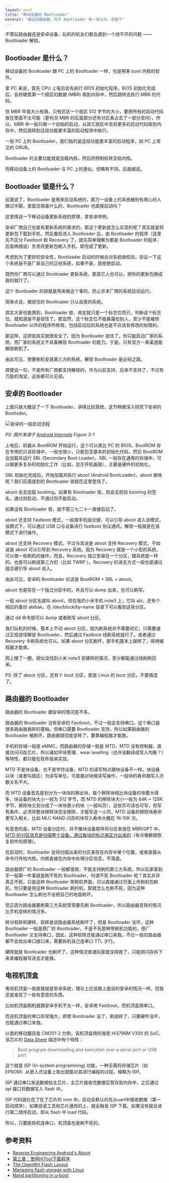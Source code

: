 ```yaml
---
layout: post
title: "移动设备的 Bootloader"
excerpt: "最近玩路由器，对于 Bootloader 有一些认识，总结下"
---
```


不管玩路由器还是安卓设备，玩机的机友们都会遇到一个绕不开的问题 —— Bootloader 解锁。

## Bootloader 是什么？
移动设备的 Bootloader 跟 PC 上的 Bootloader 一样，也是用来 boot 内核的软件。

拿 PC 来说，首先 CPU 上电后会先执行 BIOS 初始化程序。BIOS 初始化完成后，会将硬盘第一个扇区的数据 (MBR) 取到内存中，然后跳转去执行 MBR 的代码。

但 MBR 毕竟大小有限，只有区区一个扇区 512 字节的大小，要把所有的启动代码放在里面不太可能（更何况 MBR 的后面部分还有分区表占去了一部分空间），所以，MBR 中一般只做一个初始的启动，从其它扇区中去将更多的启动代码取到内存中，然后跳转到这段功能更丰富的启动程序中执行。

一般 PC 上的 Bootloader，我们指的是这段功能更丰富的启动程序，如 PC 上常见的 GRUB。

Bootloader 的主要功能就是加载内核，然后将控制权转交给内核。

而移动设备上的 Bootloader 与 PC 上的类似，但略有不同，后面细说。

## Bootloader 锁是什么？
前面说了，Bootloader 是用来启动系统的，那万一设备上的系统被别有用心的人做过手脚，里面含病毒什么的，Bootloader 也直接启动吗？

这里得说一下移动设备更新系统的原理，拿安卓举例。

安卓厂商自己也是有更新系统的需求的，那这个更新是怎么实现的呢？其实就是将更新包下载到手机，然后重启进入 Bootloader 后，由 Bootloader 的程序（这里先不区分 Fastboot 和 Recovery 了，就先简单理解为都是 Bootloader 的程序，后面再细说）负责将更新包刷入手机，即完成了更新。

考虑到为了更好的安全性，Bootloader 启动的时候会对系统做校验，验证一下这个系统是不是厂家自己的正经系统，如果不是，就拒绝启动。

既然你厂商可以通过 Bootloader 更新系统，那其它人也可以，把你的更新包换成我的就行了。

这个 Bootloader 的锁就是用来做这个事的，防止非本厂商的系统启动运行。

简单点说，被锁住的 Bootloader 只认自家的系统。

其实大家也能猜到，Bootloader 锁，肯定就只是一个标志位而已，判断这个标志位，就知道是不是锁住了。那显然，这个标志位不能暴露给别人，至少不能被除 Bootloader 以外的程序所修改，包括启动后的系统也是不应该有修改的权限的。

那这样，这把锁其实就很安全了。因为 Bootloader 锁住了，你只能启动厂家的系统，而厂家的系统又不具备解锁 Bootloader 的能力。于是，只有官方一条渠道能解锁刷机了。

由此可见，想要刷机安装第三方的系统，解锁 Bootloader 是必经之路。

顺便说一句，不是所有厂商都支持解锁的，华为以前支持，后来不支持了，不过有万能的淘宝，这些都可以无视。

## 安卓的 Bootloader
上面只是大概说了一下 Bootloader，讲得比较笼统，这节稍微深入研究下安卓的 Bootloder。

<img src="/img/posts/bootloader-r1.png" os="mac" alt="安卓的一般启动流程"/>

*PS: 图片来源于 [Android Internals](http://newandroidbook.com/AIvI-M-RL1.pdf) Figure 3-1*

上电后，机器从 BootROM 开始运行，这个可以类比 PC 的 BIOS。BootROM 存在专用的只读存储中，一般也很小，只能包含基本的初始化代码，然后 BootROM 会加载并运行 SBL (Secondary Boot Loader)，SBL 一般存在通用的存储中，可以做更多复杂的初始化工作（比如，显示开机画面），主要是硬件的初始化。

SBL 初始化完成后，开始加载并执行 aboot (Android BootLoader)，aboot 做啥呢？我们前面提到的 Bootloader 锁就在这里登场了。

aboot 会去加载 bootimg，如果有 Bootloader 锁，则会去校验 bootimg 的签名，通过则启动，不通过则不能启动。

如果没有 Bootloader 锁，就不管三七二十一直接启动了。

aboot 还支持 Fastboot 模式，一般按手机组合键，可以引导 aboot 进入该模式，该模式下，可以通过 USB 口与设备进行 fastboot 协议通讯。解锁一般就是在该模式下进行操作。

aboot 还支持 Recovery 模式，不过与其说是 aboot 支持 Recovery 模式，不如说是 aboot 可以引导到 Recovery 系统。因为 Recovery 就是一个小型的系统，可以做一些刷机的操作，而且，Recovery 独立安装在一个分区，跟系统是一样的，也是可以刷成第三方的（比如 TWRP ）。Recovery 的进去方式一般也是通过组合键引导 aboot 进入。

由此可见，安卓的 Bootloader 应该是 BootROM + SBL + aboot。

aboot 也是存在一个独立分区中的，并且可以 dump 出来，也可以刷写。

一般 aboot 分区名就叫 aboot，但在我的小米手机 note3 上，它叫 abl，还有个相应的备份 ablbak，在 /dev/block/by-name 目录下可以看到这些分区。

通过 dd 命令就可以 dump 或者刷写 aboot 分区。

我们玩机的时候，基本上不动 aboot 分区，因为刷系统并不需要动它，只需要通过正规途径解锁 Bootloader，然后通过 Fastboot 线刷系统就行了。或者通过 Recovery 卡刷系统也可以。如果 aboot 分区刷坏，那手机基本上就砖了，得用编程器才能救。

网上搜了一圈，貌似没找到小米 note3 变硬砖的情况，至少都能通过线刷刷回来。

PS: 除了 aboot 分区，还有个 boot 分区，那是 Linux 的 boot 分区，不要搞混了。

## 路由器的 Bootloader
路由器的 Bootloader 跟安卓的情况差不多。

路由器的 Bootloader 没有安卓的 Fastboot，不过一般会支持串口。这个串口是很多路由器救砖的基础。但串口需要 Bootloader 支持，所以如果路由器的 Bootloader 被刷坏，路由器就彻底变砖了，要靠编程器才能救。

手机的存储一般是 eMMC，而路由器的存储一般是 MTD，MTD 没有控制器，直接访问闪存芯片，所以诸如坏块管理、wear levelling（也许该翻译成写入均衡？）等特性，都只能在软件层来实现。

MTD 不是块设备，也不是字符设备，MTD 的读写特点跟块设备不一样。块设备以块（或者叫扇区）为读写单位，可直接对块做读写操作，一般块的寿命跟写入次数关系不大。

而 MTD 设备首先是划分为一块块的擦出块，每个擦除块相比块设备的块要大得多，块设备的块大小一般为 512 字节，而 MTD 的擦除块大小一般为 64K ~ 128K 字节。擦除块又划分成了一块块更小的块（一般叫页），这些页可读也可写，但写有条件，必须将整块擦除块完全擦除，才能写这一小页。MTD 设备的擦除块寿命更写入相关，比如 MLC NAND 闪存的块写入寿命大概在 1K-10K 次。

有意思的是，MTD 设备分区时，并不像块设备那样将分区表放在 MBR/GPT 中，[MTD 的分区信息是扫描整个设备，通过每块的标识来区分出来的](https://stackoverflow.com/a/21132251/2082315)（有点像数据恢复软件的原理）。

在启动时，Bootloader 会将扫描出来的分区表存在内存中某个位置，或者直接从命令行传给内核。内核直接在内存中处理分区信息，不落盘。

路由器原厂的 Bootloader 一般都很弱，不能支持刷的第三方系统，所以玩家拿到手一般第一件事就是刷不死的 Bootloader，何谓不死 Bootloader 呢？其实并非真正不死，只是这种 Bootloader 带刷机界面，可以直接通过页面上传刷机包刷机，你只要是用这种 Bootloader 刷的机，那就怎么也刷不死，因为这种 Bootloader 怎么刷也不会把自己的地盘刷坏。

但正因为路由器要刷第三方系统常常要先刷 Bootloader，所以路由器变砖的情况比手机变砖的情况多。

砖分软砖和硬砖，软砖是说路由器系统刷坏了，但是 Bootloader 没坏，这种 Bootloader 一般是原厂的 Bootloader，不是不死那种带刷机功能的，原厂 Bootloader 又支持串口，因此，这种软砖还能通过串口来救。不过一般的路由器都不会给出串口接口来，需要拆机自己连串口 TTL 才行。

硬砖就是 Bootloader 也刷坏了，这种情况普通玩家就没得救了，只能把闪存拆下来拿编程器写进去才能救。

## 电视机顶盒
电视机顶盒一般直接就是安卓系统，理论上应该跟上面说的安卓的情况一样，但我还是发现了一些有意思的东西。

比如机顶盒刷机就跟安卓手机不太一样，安卓用 Fastboot，而机顶盒用串口。

而且机顶盒的串口异常强大，即使 Bootloader 没了，刷成砖了，只要硬件没坏，也能通过串口来救。

以我的移动魔百盒 CM201-2 为例，该机顶盒用的海思 Hi3798M V300 的 SoC，该芯片的 [Data Sheet](http://www.hisilicon.com/-/media/Hisilicon/pdf/STB/newproduct/Hi3798MV300.pdf) 描述中有个特性：
> Boot program downloading and execution over a serial port or USB port

这个就是 ISP (In-system programming) 功能，一种无需将存储芯片（如EPROM）从嵌入式设备上取出就能对其进行编程的过程，缩略为 ISP。

ISP 通过串口发送数据给主芯片，主芯片接收完数据后暂存到内存中，之后通过 spi 接口将数据写入 flash 中。

ISP 代码固化在了在了芯片的 irom 中。启动会默认的先从uart中接收数据（第一启动顺序），如果烧录工具和芯片通信的上，就会触发 ISP 下载。如果没有就会进行第二顺序启动，即从 flash 中 load 代码。

所以，只要能拆机连串口，机顶盒也是刷不死的。

## 参考资料
- [Reverse Engineering Android's Aboot](http://www.newandroidbook.com/Articles/aboot.html)  
- [第三章：使用HiTool下载程序](https://blog.csdn.net/tainjau/article/details/79200432)  
- [The OpenWrt Flash Layout](https://openwrt.org/docs/techref/flash.layout)  
- [Managing flash storage with Linux](https://bootlin.com/blog/managing-flash-storage-with-linux/)  
- [Nand partitioning in u-boot](https://stackoverflow.com/questions/8585864/nand-partitioning-in-u-boot)  

